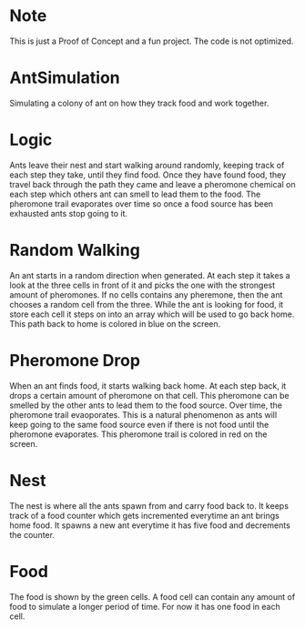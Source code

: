 # Note
This is just a Proof of Concept and a fun project. The code is not optimized.

# AntSimulation
Simulating a colony of ant on how they track food and work together.

# Logic
Ants leave their nest and start walking around randomly, keeping track of each step they take, until they find food. Once they have found food, they travel back through the path they came and leave a pheromone chemical on each step which others ant can smell to lead them to the food. The pheromone trail evaporates over time so once a food source has been exhausted ants stop going to it.

# Random Walking
An ant starts in a random direction when generated. At each step it takes a look at the three cells in front of it and picks the one with the strongest amount of pheromones. If no cells contains any pheremone, then the ant chooses a random cell from the three. While the ant is looking for food, it store each cell it steps on into an array which will be used to go back home. This path back to home is colored in blue on the screen.

# Pheromone Drop
When an ant finds food, it starts walking back home. At each step back, it drops a certain amount of pheromone on that cell. This pheromone can be smelled by the other ants to lead them to the food source. Over time, the pheromone trail evaoporates. This is a natural phenomenon as ants will keep going to the same food source even if there is not food until the pheromone evaporates. This pheromone trail is colored in red on the screen.

# Nest
The nest is where all the ants spawn from and carry food back to. It keeps track of a food counter which gets incremented everytime an ant brings home food. It spawns a new ant everytime it has five food and decrements the counter.

# Food
The food is shown by the green cells. A food cell can contain any amount of food to simulate a longer period of time. For now it has one food in each cell.
